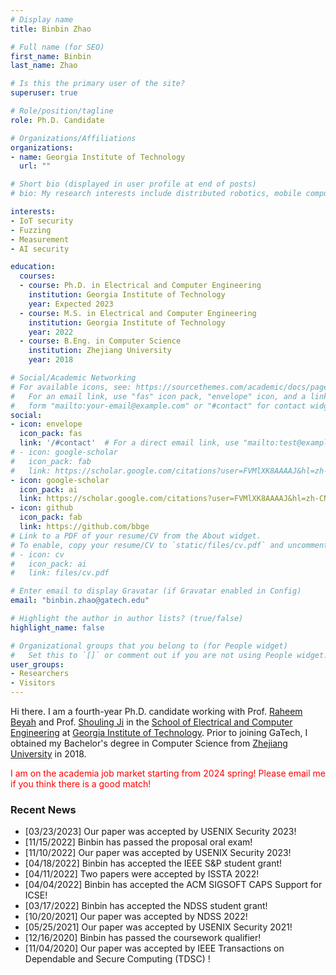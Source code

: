 ```yaml
---
# Display name
title: Binbin Zhao

# Full name (for SEO)
first_name: Binbin
last_name: Zhao

# Is this the primary user of the site?
superuser: true

# Role/position/tagline
role: Ph.D. Candidate

# Organizations/Affiliations
organizations:
- name: Georgia Institute of Technology
  url: ""

# Short bio (displayed in user profile at end of posts)
# bio: My research interests include distributed robotics, mobile computing and programmable matter.

interests:
- IoT security
- Fuzzing
- Measurement
- AI security

education:
  courses:
  - course: Ph.D. in Electrical and Computer Engineering
    institution: Georgia Institute of Technology
    year: Expected 2023
  - course: M.S. in Electrical and Computer Engineering
    institution: Georgia Institute of Technology
    year: 2022
  - course: B.Eng. in Computer Science 
    institution: Zhejiang University
    year: 2018

# Social/Academic Networking
# For available icons, see: https://sourcethemes.com/academic/docs/page-builder/#icons
#   For an email link, use "fas" icon pack, "envelope" icon, and a link in the
#   form "mailto:your-email@example.com" or "#contact" for contact widget.
social:
- icon: envelope
  icon_pack: fas
  link: '/#contact'  # For a direct email link, use "mailto:test@example.org".
# - icon: google-scholar
#   icon_pack: fab
#   link: https://scholar.google.com/citations?user=FVMlXK8AAAAJ&hl=zh-CN
- icon: google-scholar
  icon_pack: ai
  link: https://scholar.google.com/citations?user=FVMlXK8AAAAJ&hl=zh-CN
- icon: github
  icon_pack: fab
  link: https://github.com/bbge
# Link to a PDF of your resume/CV from the About widget.
# To enable, copy your resume/CV to `static/files/cv.pdf` and uncomment the lines below.
# - icon: cv
#   icon_pack: ai
#   link: files/cv.pdf

# Enter email to display Gravatar (if Gravatar enabled in Config)
email: "binbin.zhao@gatech.edu"

# Highlight the author in author lists? (true/false)
highlight_name: false

# Organizational groups that you belong to (for People widget)
#   Set this to `[]` or comment out if you are not using People widget.
user_groups:
- Researchers
- Visitors
---
```


Hi there. I am a fourth-year Ph.D. candidate working with Prof. [Raheem Beyah](http://rbeyah.ece.gatech.edu/) and Prof. [Shouling Ji](http://nesa.zju.edu.cn/webpage/crew/jsl.html) in the [School of Electrical and Computer Engineering](https://www.ece.gatech.edu/) at [Georgia Institute of Technology](https://www.gatech.edu/). Prior to joining GaTech, I obtained my Bachelor's degree in Computer Science from [Zhejiang University](https://www.zju.edu.cn/english/) in 2018.

<font color=red>I am on the academia job market starting from 2024 spring! Please email me if you think there is a good match!</font>

### Recent News

* [03/23/2023] Our paper was accepted by USENIX Security 2023!
* [11/15/2022] Binbin has passed the proposal oral exam!
* [11/10/2022] Our paper was accepted by USENIX Security 2023!
* [04/18/2022] Binbin has accepted the IEEE S&P student grant!
* [04/11/2022] Two papers were accepted by ISSTA 2022!
* [04/04/2022] Binbin has accepted the ACM SIGSOFT CAPS Support for ICSE!
* [03/17/2022] Binbin has accepted the NDSS student grant!
* [10/20/2021] Our paper was accepted by NDSS 2022!
* [05/25/2021] Our paper was accepted by USENIX Security 2021!
* [12/16/2020] Binbin has passed the coursework qualifier!
* [11/04/2020] Our paper was accepted by IEEE Transactions on Dependable and Secure Computing (TDSC) !


